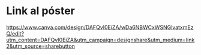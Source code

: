 # Link al póster
https://www.canva.com/design/DAFQvI0EiZA/wDa6NBWCxWSNGlvatxmEzQ/edit?utm_content=DAFQvI0EiZA&utm_campaign=designshare&utm_medium=link2&utm_source=sharebutton